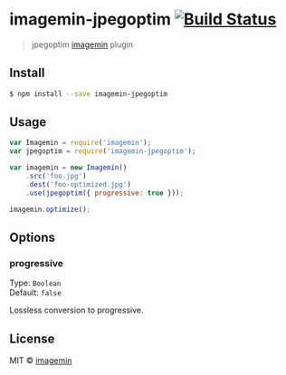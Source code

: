 # imagemin-jpegoptim [![Build Status](https://travis-ci.org/imagemin/imagemin-jpegoptim.svg?branch=master)](https://travis-ci.org/imagemin/imagemin-jpegoptim)

> jpegoptim [imagemin](https://github.com/imagemin/imagemin) plugin


## Install

```sh
$ npm install --save imagemin-jpegoptim
```


## Usage

```js
var Imagemin = require('imagemin');
var jpegoptim = require('imagemin-jpegoptim');

var imagemin = new Imagemin()
	.src('foo.jpg')
	.dest('foo-optimized.jpg')
	.use(jpegoptim({ progressive: true }));

imagemin.optimize();
```


## Options

### progressive

Type: `Boolean`  
Default: `false`

Lossless conversion to progressive.


## License

MIT © [imagemin](https://github.com/imagemin)
